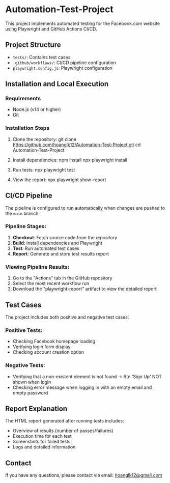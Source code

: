 # Automation-Test-Project

This project implements automated testing for the Facebook.com website using Playwright and GitHub Actions CI/CD.

## Project Structure

- `tests/`: Contains test cases
- `.github/workflows/`: CI/CD pipeline configuration
- `playwright.config.js`: Playwright configuration

## Installation and Local Execution

### Requirements
- Node.js (v14 or higher)
- Git

### Installation Steps
1. Clone the repository:
git clone https://github.com/hoanglk12/Automation-Test-Project.git
cd Automation-Test-Project


3. Install dependencies:
npm install
npx playwright install


4. Run tests:
npx playwright test


5. View the report:
npx playwright show-report


## CI/CD Pipeline

The pipeline is configured to run automatically when changes are pushed to the `main` branch.

### Pipeline Stages:

1. **Checkout**: Fetch source code from the repository
2. **Build**: Install dependencies and Playwright
3. **Test**: Run automated test cases
4. **Report**: Generate and store test results report

### Viewing Pipeline Results:

1. Go to the "Actions" tab in the GitHub repository
2. Select the most recent workflow run
3. Download the "playwright-report" artifact to view the detailed report

## Test Cases

The project includes both positive and negative test cases:

### Positive Tests:
- Checking Facebook homepage loading
- Verifying login form display
- Checking account creation option

### Negative Tests:
- Verifying that a non-existent element is not found -> Btn 'Sign Up' NOT shown when login
- Checking error message when logging in with an empty email and empty password


## Report Explanation

The HTML report generated after running tests includes:
- Overview of results (number of passes/failures)
- Execution time for each test
- Screenshots for failed tests
- Logs and detailed information

## Contact

If you have any questions, please contact via email: hoanglk12@gmail.com
